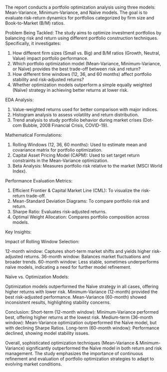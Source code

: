The report conducts a portfolio optimization analysis using three models: Mean-Variance, Minimum-Variance, and Naïve models. The goal is to evaluate risk-return dynamics for portfolios categorized by firm size and Book-to-Market (B/M) ratios.

Problem Being Tackled:
The study aims to optimize investment portfolios by balancing risk and return using different portfolio construction techniques. Specifically, it investigates:

1. How different firm sizes (Small vs. Big) and B/M ratios (Growth, Neutral, Value) impact portfolio performance.
2. Which portfolio optimization model (Mean-Variance, Minimum-Variance, or Naïve) provides the best trade-off between risk and return?
3. How different time windows (12, 36, and 60 months) affect portfolio stability and risk-adjusted returns?
4. Whether optimization models outperform a simple equally weighted (Naïve) strategy in achieving better returns at lower risk.

EDA Analysis:

1. Value-weighted returns used for better comparison with major indices.
2. Histogram analysis to assess volatility and return distribution.
3. Trend analysis to study portfolio behavior during market crises (Dot-com Bubble, 2008 Financial Crisis, COVID-19).

Mathematical Formulations:

1. Rolling Windows (12, 36, 60 months): Used to estimate mean and covariance matrix for portfolio optimization.
2. Capital Asset Pricing Model (CAPM): Used to set target return constraints in the Mean-Variance optimization.
3. Beta Analysis: Measures portfolio risk relative to the market (MSCI World Index).

Performance Evaluation Metrics:

1. Efficient Frontier & Capital Market Line (CML): To visualize the risk-return trade-off.
2. Mean-Standard Deviation Diagrams: To compare portfolio risk and return.
3. Sharpe Ratio: Evaluates risk-adjusted returns.
4. Optimal Weight Allocation: Compares portfolio composition across models.

Key Insights:

Impact of Rolling Window Selection:

12-month window: Captures short-term market shifts and yields higher risk-adjusted returns.
36-month window: Balances market fluctuations and broader trends.
60-month window: Less stable, sometimes underperforms naïve models, indicating a need for further model refinement.

Naïve vs. Optimization Models:

Optimization models outperformed the Naïve strategy in all cases, offering higher returns with lower risk.
Minimum-Variance (12-month) provided the best risk-adjusted performance.
Mean-Variance (60-month) showed inconsistent results, highlighting stability concerns.

Conclusion:
Short-term (12-month window): Minimum-Variance performed best, offering higher returns at the lowest risk.
Medium-term (36-month window): Mean-Variance optimization outperformed the Naïve model, but with declining Sharpe Ratios.
Long-term (60-month window): Performance declined, showing model stability issues.

Overall, sophisticated optimization techniques (Mean-Variance & Minimum-Variance) significantly outperformed the Naïve model in both return and risk management.
The study emphasizes the importance of continuous refinement and evaluation of portfolio optimization strategies to adapt to evolving market conditions.
